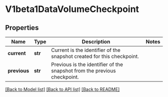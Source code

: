# V1beta1DataVolumeCheckpoint

## Properties
Name | Type | Description | Notes
------------ | ------------- | ------------- | -------------
**current** | **str** | Current is the identifier of the snapshot created for this checkpoint. | 
**previous** | **str** | Previous is the identifier of the snapshot from the previous checkpoint. | 

[[Back to Model list]](../README.md#documentation-for-models) [[Back to API list]](../README.md#documentation-for-api-endpoints) [[Back to README]](../README.md)


